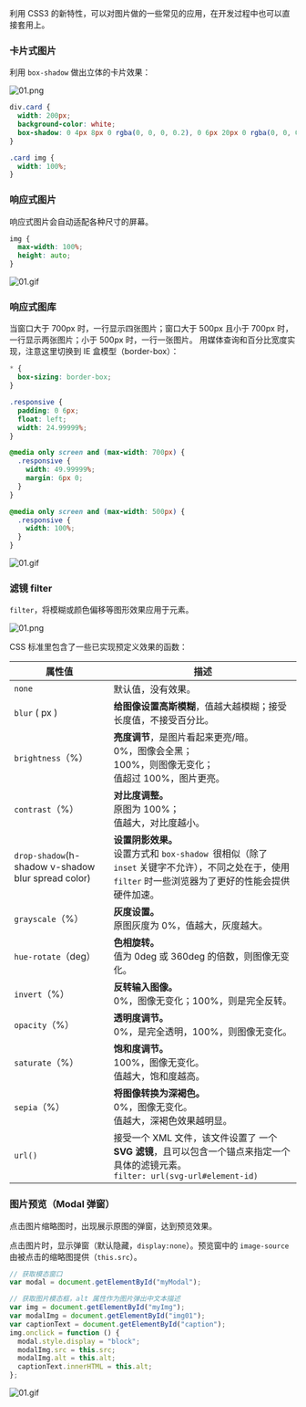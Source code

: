 利用 CSS3 的新特性，可以对图片做的一些常见的应用，在开发过程中也可以直接套用上。

### 卡片式图片

利用 `box-shadow` 做出立体的卡片效果：

![01.png](https://p1-juejin.byteimg.com/tos-cn-i-k3u1fbpfcp/b430caa6807b4b3e962fce91b5dd915d~tplv-k3u1fbpfcp-watermark.image)

```css
div.card {
  width: 200px;
  background-color: white;
  box-shadow: 0 4px 8px 0 rgba(0, 0, 0, 0.2), 0 6px 20px 0 rgba(0, 0, 0, 0.19);
}

.card img {
  width: 100%;
}
```

### 响应式图片

响应式图片会自动适配各种尺寸的屏幕。

```css
img {
  max-width: 100%;
  height: auto;
}
```

![01.gif](https://p6-juejin.byteimg.com/tos-cn-i-k3u1fbpfcp/97b41a987a44456db462cf7fe74bf93d~tplv-k3u1fbpfcp-watermark.image)

### 响应式图库

当窗口大于 700px 时，一行显示四张图片；窗口大于 500px 且小于 700px 时，一行显示两张图片；小于 500px 时，一行一张图片。
用媒体查询和百分比宽度实现，注意这里切换到 IE 盒模型（border-box）：

```css
* {
  box-sizing: border-box;
}

.responsive {
  padding: 0 6px;
  float: left;
  width: 24.99999%;
}

@media only screen and (max-width: 700px) {
  .responsive {
    width: 49.99999%;
    margin: 6px 0;
  }
}

@media only screen and (max-width: 500px) {
  .responsive {
    width: 100%;
  }
}
```

![01.gif](https://p6-juejin.byteimg.com/tos-cn-i-k3u1fbpfcp/105b82a867e0474498a789d731dd6c4c~tplv-k3u1fbpfcp-watermark.image)

### 滤镜 filter

`filter`，将模糊或颜色偏移等图形效果应用于元素。

![01.png](https://p9-juejin.byteimg.com/tos-cn-i-k3u1fbpfcp/a64ba666ec5744209366e77cdcf981ca~tplv-k3u1fbpfcp-watermark.image)

CSS 标准里包含了一些已实现预定义效果的函数：

| 属性值                                             | 描述                                                                                                                                                       |
| -------------------------------------------------- | ---------------------------------------------------------------------------------------------------------------------------------------------------------- |
| `none`                                             | 默认值，没有效果。                                                                                                                                         |
| `blur` ( px )                                      | **给图像设置高斯模糊**，值越大越模糊；接受长度值，不接受百分比。                                                                                           |
| `brightness`（%）                                  | **亮度调节**，是图片看起来更亮/暗。<br> 0%，图像会全黑；<br> 100%，则图像无变化；<br> 值超过 100%，图片更亮。                                              |
| `contrast`（%）                                    | **对比度调整。**<br> 原图为 100%；<br> 值越大，对比度越小。                                                                                                |
| `drop-shadow`(h-shadow v-shadow blur spread color) | **设置阴影效果。**<br> 设置方式和 `box-shadow `很相似（除了 `inset` 关键字不允许），不同之处在于，使用 `filter` 时一些浏览器为了更好的性能会提供硬件加速。 |
| `grayscale`（%）                                   | **灰度设置。**<br> 原图灰度为 0%，值越大，灰度越大。                                                                                                       |
| `hue-rotate`（deg）                                | **色相旋转。**<br>值为 0deg 或 360deg 的倍数，则图像无变化。                                                                                               |
| `invert`（%）                                      | **反转输入图像。**<br>0%，图像无变化；100%，则是完全反转。                                                                                                 |
| `opacity`（%）                                     | **透明度调节。**<br>0%，是完全透明，100%，则图像无变化。                                                                                                   |
| `saturate`（%）                                    | **饱和度调节。**<br>100%，图像无变化。<br> 值越大，饱和度越高。                                                                                            |
| `sepia`（%）                                       | **将图像转换为深褐色。**<br>0%，图像无变化。<br> 值越大，深褐色效果越明显。                                                                                |
| `url()`                                            | 接受一个 XML 文件，该文件设置了 一个 **SVG 滤镜**，且可以包含一个锚点来指定一个具体的滤镜元素。<br>`filter: url(svg-url#element-id)`                       |

### 图片预览（Modal 弹窗）

点击图片缩略图时，出现展示原图的弹窗，达到预览效果。

点击图片时，显示弹窗（默认隐藏，`display:none`）。预览窗中的 `image-source` 由被点击的缩略图提供（`this.src`）。

```js
// 获取模态窗口
var modal = document.getElementById("myModal");

// 获取图片模态框，alt 属性作为图片弹出中文本描述
var img = document.getElementById("myImg");
var modalImg = document.getElementById("img01");
var captionText = document.getElementById("caption");
img.onclick = function () {
  modal.style.display = "block";
  modalImg.src = this.src;
  modalImg.alt = this.alt;
  captionText.innerHTML = this.alt;
};
```

![01.gif](https://p9-juejin.byteimg.com/tos-cn-i-k3u1fbpfcp/3a687db6776e44d398eb2bcfb8850be4~tplv-k3u1fbpfcp-watermark.image)
